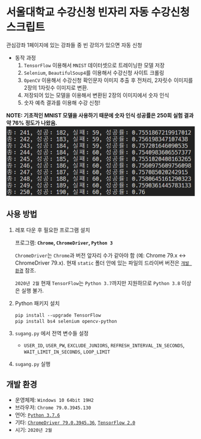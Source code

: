 # 서울대학교 수강신청 빈자리 자동 수강신청 스크립트

관심강좌 1페이지에 있는 강좌들 중 빈 강의가 있으면 자동 신청

- 동작 과정
  1. `TensorFlow` 이용해서 `MNIST` 데이터셋으로 트레이닝한 모델 저장
  2. `Selenium`, `BeautifulSoup4`를 이용해서 수강신청 사이트 크롤링
  3. `OpenCV` 이용해서 수강신청 확인문자 이미지 추출 후 전처리, 2자릿수 이미지를 2장의 1자릿수 이미지로 변환.
  4. 저장되어 있는 모델을 이용해서 변환된 2장의 이미지에서 숫자 인식
  5. 숫자 예측 결과를 이용해 수강 신청!

**NOTE: 기초적인 MNIST 모델을 사용하기 때문에 숫자 인식 성공률은 250회 실험 결과 약 76% 정도가 나왔음.**
![success_rate](./static/success_rate.png)

## 사용 방법

1. 레포 다운 후 필요한 프로그램 설치

    프로그램: **`Chrome`, `ChromeDriver`, `Python 3`**

    `ChromeDriver`는 `Chrome`과 버전 앞자리 수가 같아야 함 (예: Chrome 79.x <-> ChromeDriver 79.x). 현재 `static` 폴더 안에 있는 파일의 드라이버 버전은 [`개발 환경`](#개발-환경) 참조.

    `2020년 2월` 현재 `TensorFlow`는 `Python 3.7`까지만 지원하므로 `Python 3.8` 이상은 실행 불가.

2. Python 패키지 설치

    ```shell
    pip install --upgrade TensorFlow
    pip install bs4 selenium opencv-python
    ```

3. `sugang.py` 에서 전역 변수들 설정

    - `USER_ID`, `USER_PW`, `EXCLUDE_JUNIORS`, `REFRESH_INTERVAL_IN_SECONDS`, `WAIT_LIMIT_IN_SECONDS`, `LOOP_LIMIT`

4. `sugang.py` 실행

## 개발 환경

- 운영체제: `Windows 10 64bit 19H2`
- 브라우저: `Chrome 79.0.3945.130`
- 언어: [`Python 3.7.6`](https://www.python.org/downloads/release/python-376/)
- 기타: [`ChromeDriver 79.0.3945.36`](https://chromedriver.chromium.org/downloads), [`TensorFlow 2.0`](https://www.tensorflow.org/install)
- 시기: `2020년 2월`

